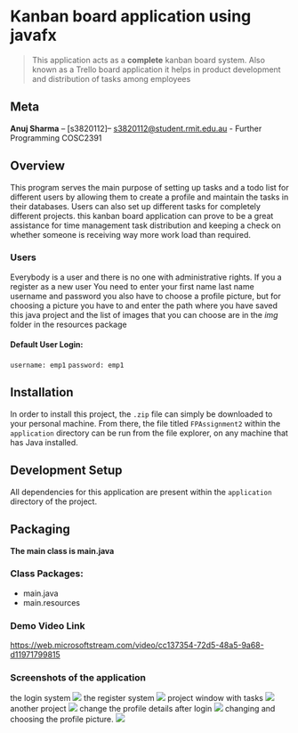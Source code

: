 # Kanban board application using javafx
> This application acts as a **complete** kanban board system.
> Also known as a Trello board application it helps in product development and distribution of tasks among employees

## Meta
**Anuj Sharma** – [s3820112]– s3820112@student.rmit.edu.au - Further Programming COSC2391

## Overview
This program serves the main purpose of setting up tasks and a todo list for different users by allowing them to create 
a profile and maintain the tasks in their databases. Users can also set up different tasks for completely different
projects. this kanban board application can prove to be a great assistance for time management task distribution and
keeping a check on whether someone is receiving way more work load than required.


### Users
Everybody is a user and there is no one with administrative rights. If you a register as a new user You need to enter
your first name last name username and password you also have to choose a profile picture, but for choosing a picture 
you have to and enter the path where you have saved this java project and the list of images that you can choose are 
in the *img* folder in the resources package 

#### Default User Login:
`username: emp1` `password: emp1`

## Installation
In order to install this project, the `.zip` file can simply be downloaded to your personal machine.
From there, the file titled `FPAssignment2` within the `application` directory can be run from the file explorer,
on any machine that has Java installed.

## Development Setup
All dependencies for this application are present within the `application` directory of the project.

## Packaging
**The main class is main.java**

### Class Packages:
- main.java
- main.resources

### Demo Video Link
https://web.microsoftstream.com/video/cc137354-72d5-48a5-9a68-d11971799815

### Screenshots of the application
the login system
![](../resources/img/screenshots/Screenshot1.png)
the register system
![](../resources/img/screenshots/Screenshot2.png)
project window with tasks
![](../resources/img/screenshots/Screenshot3.png)
another project
![](../resources/img/screenshots/Screenshot4.png)
change the profile details after login 
![](../resources/img/screenshots/Screenshot5.png)
changing and choosing the profile picture.
![](../resources/img/screenshots/Screenshot6.png)
